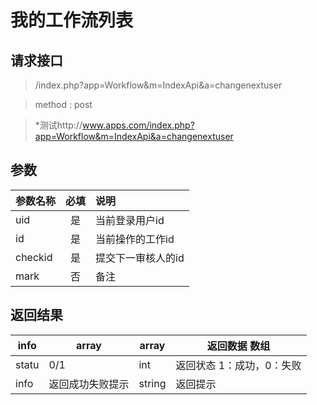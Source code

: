 # 我的工作流列表
## 请求接口 

> /index.php?app=Workflow&m=IndexApi&a=changenextuser

>  method : post

> *测试http://www.apps.com/index.php?app=Workflow&m=IndexApi&a=changenextuser
## 参数

| 参数名称      |    必填 | 说明  |
| :-------- | :--------:| :-- |
|uid| 是| 当前登录用户id  |
|id| 是| 当前操作的工作id  |
|checkid| 是| 提交下一审核人的id  |
|mark| 否| 备注  |


## 返回结果

|info|array | array | 返回数据 数组|
|----|----|----|-----|
|statu|0/1 |int|返回状态 1：成功，0：失败|
|info|返回成功失败提示|string|返回提示|

